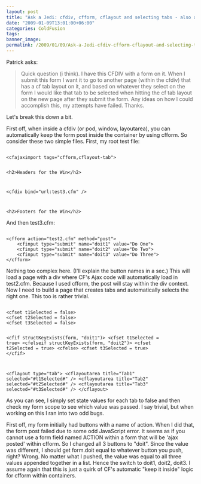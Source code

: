 ```yaml
---
layout: post
title: "Ask a Jedi: cfdiv, cfform, cflayout and selecting tabs - also a new bug?"
date: "2009-01-09T13:01:00+06:00"
categories: ColdFusion 
tags: 
banner_image: 
permalink: /2009/01/09/Ask-a-Jedi-cfdiv-cfform-cflayout-and-selecting-tabs-also-a-new-bug
---
```


Patrick asks:

<blockquote>
Quick question (i think). I have this CFDIV with a form on it. When I submit this form I want it to go to another page (within the cfdiv) that has a cf tab layout on it, and based on whatever they select on the form I would like that tab to be selected when hitting the cf tab layout on the new page after they submit the form. Any ideas on how I could accomplish this, my attempts have failed. Thanks.
</blockquote>

Let's break this down a bit.
<!--more-->
First off, when inside a cfdiv (or pod, window, layoutarea), you can automatically keep the form post inside the container by using cfform. So consider these two simple files. First, my root test file:

<code>
&lt;cfajaximport tags="cfform,cflayout-tab"&gt;

&lt;h2&gt;Headers for the Win&lt;/h2&gt;

&lt;cfdiv bind="url:test3.cfm" /&gt;

&lt;h2&gt;Footers for the Win&lt;/h2&gt;
</code>

And then test3.cfm:

<code>
&lt;cfform action="test2.cfm" method="post"&gt;
	&lt;cfinput type="submit" name="doit1" value="Do One"&gt;
	&lt;cfinput type="submit" name="doit2" value="Do Two"&gt;
	&lt;cfinput type="submit" name="doit3" value="Do Three"&gt;
&lt;/cfform&gt;
</code>

Nothing too complex here. (I'll explain the button names in a sec.) This will load a page with a div where CF's Ajax code will automatically load in test2.cfm. Because I used cfform, the post will stay within the div context. Now I need to build a page that creates tabs and automatically selects the right one. This too is rather trivial.

<code>
&lt;cfset t1Selected = false&gt;
&lt;cfset t2Selected = false&gt;
&lt;cfset t3Selected = false&gt;

&lt;cfif structKeyExists(form, "doit1")&gt;
	&lt;cfset t1Selected = true&gt; 
&lt;cfelseif structKeyExists(form, "doit2")&gt;
	&lt;cfset t2Selected = true&gt;
&lt;cfelse&gt;
	&lt;cfset t3Selected = true&gt;
&lt;/cfif&gt;

&lt;cflayout type="tab"&gt;
	&lt;cflayoutarea title="Tab1" selected="#t1Selected#" /&gt;
	&lt;cflayoutarea title="Tab2" selected="#t2Selected#" /&gt;
	&lt;cflayoutarea title="Tab3" selected="#t3Selected#" /&gt;
&lt;/cflayout&gt;
</code>

As you can see, I simply set state values for each tab to false and then check my form scope to see which value was passed. I say trivial, but when working on this I ran into two odd bugs.

First off, my form initially had buttons with a name of action. When I did that, the form post failed due to some odd JavaScript error. It seems as if you cannot use a form field named ACTION within a form that will be 'ajax posted' within cfform. So I changed all 3 buttons to "doit". Since the value was different, I should get form.doit equal to whatever button you push, right? Wrong. No matter what I pushed, the value was equal to all three values appended together in a list. Hence the switch to doit1, doit2, doit3. I assume again that this is just a quirk of CF's automatic "keep it inside" logic for cfform within containers.